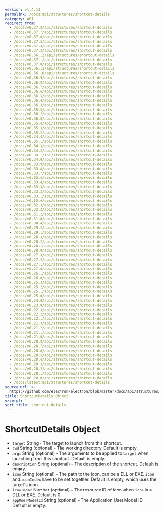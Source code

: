 ```yaml
---
version: v1.4.13
permalink: /docs/api/structures/shortcut-details
category: API
redirect_from:
  - /docs/v0.37.8/api/structures/shortcut-details
  - /docs/v0.37.7/api/structures/shortcut-details
  - /docs/v0.37.6/api/structures/shortcut-details
  - /docs/v0.37.5/api/structures/shortcut-details
  - /docs/v0.37.4/api/structures/shortcut-details
  - /docs/v0.37.3/api/structures/shortcut-details
  - /docs/v0.36.12/api/structures/shortcut-details
  - /docs/v0.37.1/api/structures/shortcut-details
  - /docs/v0.37.0/api/structures/shortcut-details
  - /docs/v0.36.11/api/structures/shortcut-details
  - /docs/v0.36.10/api/structures/shortcut-details
  - /docs/v0.36.9/api/structures/shortcut-details
  - /docs/v0.36.8/api/structures/shortcut-details
  - /docs/v0.36.7/api/structures/shortcut-details
  - /docs/v0.36.6/api/structures/shortcut-details
  - /docs/v0.36.5/api/structures/shortcut-details
  - /docs/v0.36.4/api/structures/shortcut-details
  - /docs/v0.36.3/api/structures/shortcut-details
  - /docs/v0.35.5/api/structures/shortcut-details
  - /docs/v0.36.2/api/structures/shortcut-details
  - /docs/v0.36.0/api/structures/shortcut-details
  - /docs/v0.35.4/api/structures/shortcut-details
  - /docs/v0.35.3/api/structures/shortcut-details
  - /docs/v0.35.2/api/structures/shortcut-details
  - /docs/v0.34.4/api/structures/shortcut-details
  - /docs/v0.35.1/api/structures/shortcut-details
  - /docs/v0.34.3/api/structures/shortcut-details
  - /docs/v0.34.2/api/structures/shortcut-details
  - /docs/v0.34.1/api/structures/shortcut-details
  - /docs/v0.34.0/api/structures/shortcut-details
  - /docs/v0.33.9/api/structures/shortcut-details
  - /docs/v0.33.8/api/structures/shortcut-details
  - /docs/v0.33.7/api/structures/shortcut-details
  - /docs/v0.33.6/api/structures/shortcut-details
  - /docs/v0.33.4/api/structures/shortcut-details
  - /docs/v0.33.3/api/structures/shortcut-details
  - /docs/v0.33.2/api/structures/shortcut-details
  - /docs/v0.33.1/api/structures/shortcut-details
  - /docs/v0.33.0/api/structures/shortcut-details
  - /docs/v0.32.3/api/structures/shortcut-details
  - /docs/v0.32.2/api/structures/shortcut-details
  - /docs/v0.31.2/api/structures/shortcut-details
  - /docs/v0.31.0/api/structures/shortcut-details
  - /docs/v0.30.4/api/structures/shortcut-details
  - /docs/v0.29.2/api/structures/shortcut-details
  - /docs/v0.29.1/api/structures/shortcut-details
  - /docs/v0.28.3/api/structures/shortcut-details
  - /docs/v0.28.2/api/structures/shortcut-details
  - /docs/v0.28.1/api/structures/shortcut-details
  - /docs/v0.28.0/api/structures/shortcut-details
  - /docs/v0.27.3/api/structures/shortcut-details
  - /docs/v0.27.2/api/structures/shortcut-details
  - /docs/v0.27.1/api/structures/shortcut-details
  - /docs/v0.27.0/api/structures/shortcut-details
  - /docs/v0.26.1/api/structures/shortcut-details
  - /docs/v0.26.0/api/structures/shortcut-details
  - /docs/v0.25.3/api/structures/shortcut-details
  - /docs/v0.25.2/api/structures/shortcut-details
  - /docs/v0.25.1/api/structures/shortcut-details
  - /docs/v0.25.0/api/structures/shortcut-details
  - /docs/v0.24.0/api/structures/shortcut-details
  - /docs/v0.23.0/api/structures/shortcut-details
  - /docs/v0.22.3/api/structures/shortcut-details
  - /docs/v0.22.2/api/structures/shortcut-details
  - /docs/v0.22.1/api/structures/shortcut-details
  - /docs/v0.21.3/api/structures/shortcut-details
  - /docs/v0.21.2/api/structures/shortcut-details
  - /docs/v0.21.1/api/structures/shortcut-details
  - /docs/v0.21.0/api/structures/shortcut-details
  - /docs/v0.20.8/api/structures/shortcut-details
  - /docs/v0.20.7/api/structures/shortcut-details
  - /docs/v0.20.6/api/structures/shortcut-details
  - /docs/v0.20.5/api/structures/shortcut-details
  - /docs/v0.20.4/api/structures/shortcut-details
  - /docs/v0.20.3/api/structures/shortcut-details
  - /docs/v0.20.2/api/structures/shortcut-details
  - /docs/v0.20.1/api/structures/shortcut-details
  - /docs/v0.20.0/api/structures/shortcut-details
  - /docs/latest/api/structures/shortcut-details
source_url: >-
  https://github.com/electron/electron/blob/master/docs/api/structures/shortcut-details.md
title: ShortcutDetails Object
excerpt: ''
sort_title: shortcut-details
---
```

# ShortcutDetails Object

*   `target` String - The target to launch from this shortcut.
*   `cwd` String (optional) - The working directory. Default is empty.
*   `args` String (optional) - The arguments to be applied to `target` when launching from this shortcut. Default is empty.
*   `description` String (optional) - The description of the shortcut. Default is empty.
*   `icon` String (optional) - The path to the icon, can be a DLL or EXE. `icon` and `iconIndex` have to be set together. Default is empty, which uses the target's icon.
*   `iconIndex` Number (optional) - The resource ID of icon when `icon` is a DLL or EXE. Default is 0.
*   `appUserModelId` String (optional) - The Application User Model ID. Default is empty.

